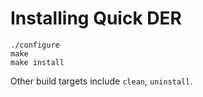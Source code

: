 # Installing Quick DER

    ./configure
    make
    make install

Other build targets include `clean`, `uninstall`.
